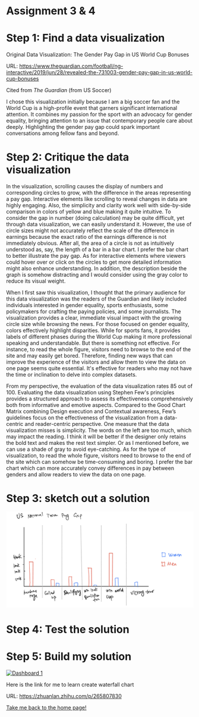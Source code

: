 # Assignment 3 & 4
# Step 1: Find a data visualization
Original Data Visualization: The Gender Pay Gap in US World Cup Bonuses

URL: https://www.theguardian.com/football/ng-interactive/2019/jun/28/revealed-the-731003-gender-pay-gap-in-us-world-cup-bonuses

Cited from _The Guardian_ (from US Soccer)

I chose this visualization initially because I am a big soccer fan and the World Cup is a high-profile event that garners significant international attention. It combines my passion for the sport with an advocacy for gender equality, bringing attention to an issue that contemporary people care about deeply. Highlighting the gender pay gap could spark important conversations among fellow fans and beyond.

# Step 2: Critique the data visualization
In the visualization, scrolling causes the display of numbers and corresponding circles to grow, with the difference in the areas representing a pay gap. Interactive elements like scrolling to reveal changes in data are highly engaging. Also, the simplicity and clarity work well with side-by-side comparison in colors of yellow and blue making it quite intuitive. To consider the gap in number (doing calculation) may be quite difficult, yet through data visualization, we can easily understand it. However, the use of circle sizes might not accurately reflect the scale of the difference in earnings because the exact ratio of the earnings difference is not immediately obvious. After all, the area of a circle is not as intuitively understood as, say, the length of a bar in a bar chart. I prefer the bar chart to better illustrate the pay gap. As for interactive elements where viewers could hover over or click on the circles to get more detailed information might also enhance understanding. In addition, the description beside the graph is somehow distracting and I would consider using the gray color to reduce its visual weight.

When I first saw this visualization, I thought that the primary audience for this data visualization was the readers of the Guardian and likely included individuals interested in gender equality, sports enthusiasts, some policymakers for crafting the paying policies, and some journalists. The visualization provides a clear, immediate visual impact with the growing circle size while browsing the news. For those focused on gender equality, colors effectively highlight disparities. While for sports fans, it provides labels of different phases during the World Cup making it more professional speaking and understandable. But there is something not effective. For instance, to read the whole figure, visitors need to browse to the end of the site and may easily get bored. Therefore, finding new ways that can improve the experience of the visitors and allow them to view the data on one page seems quite essential.  It's effective for readers who may not have the time or inclination to delve into complex datasets.

From my perspective, the evaluation of the data visualization rates 85 out of 100. Evaluating the data visualization using Stephen Few's principles provides a structured approach to assess its effectiveness comprehensively both from informative and emotive aspects. Compared to the Good Chart Matrix combining Design execution and Contextual awareness, Few’s guidelines focus on the effectiveness of the visualization from a data-centric and reader-centric perspective. One measure that the data visualization misses is simplicity. The words on the left are too much, which may impact the reading. I think it will be better if the designer only retains the bold text and makes the rest text simpler. Or as I mentioned before, we can use a shade of gray to avoid eye-catching. As for the type of visualization, to read the whole figure, visitors need to browse to the end of the site which can somehow be time-consuming and boring. I prefer the bar chart which can more accurately convey differences in pay between genders and allow readers to view the data on one page.

# Step 3: sketch out a solution
![Image of Data Visualization Sketch](pic1.jpg)

# Step 4: Test the solution

# Step 5: Build my solution

<div class='tableauPlaceholder' id='viz1707291083609' style='position: relative'><noscript><a href='#'><img alt='Dashboard 1 ' src='https:&#47;&#47;public.tableau.com&#47;static&#47;images&#47;As&#47;Assignment34_17072850284710&#47;Dashboard1&#47;1_rss.png' style='border: none' /></a></noscript><object class='tableauViz'  style='display:none;'><param name='host_url' value='https%3A%2F%2Fpublic.tableau.com%2F' /> <param name='embed_code_version' value='3' /> <param name='site_root' value='' /><param name='name' value='Assignment34_17072850284710&#47;Dashboard1' /><param name='tabs' value='no' /><param name='toolbar' value='yes' /><param name='static_image' value='https:&#47;&#47;public.tableau.com&#47;static&#47;images&#47;As&#47;Assignment34_17072850284710&#47;Dashboard1&#47;1.png' /> <param name='animate_transition' value='yes' /><param name='display_static_image' value='yes' /><param name='display_spinner' value='yes' /><param name='display_overlay' value='yes' /><param name='display_count' value='yes' /><param name='language' value='en-US' /><param name='filter' value='publish=yes' /></object></div>
<script type='text/javascript'>
  var divElement = document.getElementById('viz1707291083609');
  var vizElement = divElement.getElementsByTagName('object')[0];
  if ( divElement.offsetWidth > 800 ) { vizElement.style.width='1680px';vizElement.style.height='1077px';} else if ( divElement.offsetWidth > 500 ) { vizElement.style.width='1680px';vizElement.style.height='1077px';} else { vizElement.style.width='100%';vizElement.style.height='1127px';}                     var scriptElement = document.createElement('script');
  scriptElement.src = 'https://public.tableau.com/javascripts/api/viz_v1.js';
  vizElement.parentNode.insertBefore(scriptElement, vizElement);
</script>

Here is the link for me to learn create waterfall chart

URL: https://zhuanlan.zhihu.com/p/265807830


[Take me back to the home page!](README.md)
